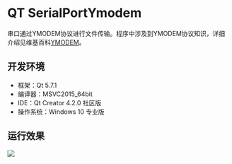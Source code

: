 # QT SerialPortYmodem

串口通过YMODEM协议进行文件传输。程序中涉及到YMODEM协议知识，详细介绍见维基百科[YMODEM](https://en.wikipedia.org/wiki/YMODEM)。

## 开发环境

* 框架：Qt 5.7.1
* 编译器：MSVC2015_64bit
* IDE：Qt Creator 4.2.0 社区版
* 操作系统：Windows 10 专业版

## 运行效果

![](https://github.com/XinLiGitHub/SerialPortYmodem/raw/master/SerialPortYmodem/SerialPortYmodem.jpg)
